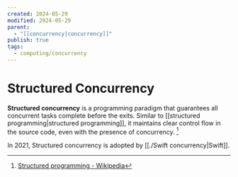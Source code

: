 ```yaml
---
created: 2024-05-29
modified: 2024-05-29
parent:
  - "[[concurrency|concurrency]]"
publish: true
tags:
  - computing/concurrency
---
```


# Structured Concurrency

**Structured concurrency** is a programming paradigm that guarantees all concurrent tasks complete before the exits. Similar to [[structured programming|structured programming]], it maintains clear control flow in the source code, even with the presence of concurrency. [^1]

In 2021, Structured concurrency is adopted by [[./Swift concurrency|Swift]].

[^1]: [Structured programming - Wikipedia](https://en.wikipedia.org/wiki/Structured_programming)